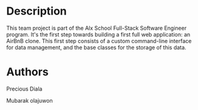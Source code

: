# Description #
This team project is part of the Alx School Full-Stack Software Engineer program. 
It's the first step towards building a first full web application: an AirBnB clone. 
This first step consists of a custom command-line interface for data management, and the base classes for the storage of this data.
# Authors #
Precious Diala

Mubarak olajuwon
